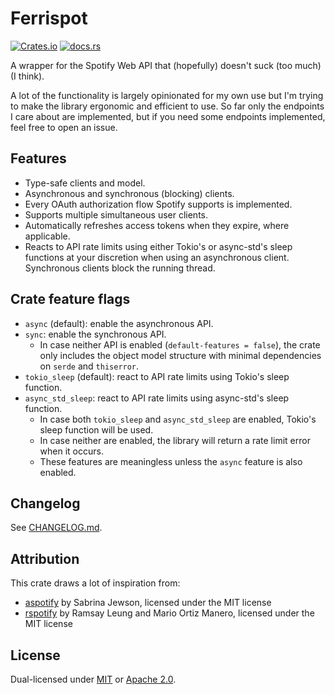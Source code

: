 # Ferrispot

[![Crates.io](https://img.shields.io/crates/v/ferrispot)](https://crates.io/crates/ferrispot) [![docs.rs](https://img.shields.io/docsrs/ferrispot)](https://docs.rs/ferrispot/latest)

A wrapper for the Spotify Web API that (hopefully) doesn't suck (too much) (I think).

A lot of the functionality is largely opinionated for my own use but I'm trying to make the library ergonomic and efficient to use. So far only the endpoints I care about are implemented, but if you need some endpoints implemented, feel free to open an issue.

## Features

-   Type-safe clients and model.
-   Asynchronous and synchronous (blocking) clients.
-   Every OAuth authorization flow Spotify supports is implemented.
-   Supports multiple simultaneous user clients.
-   Automatically refreshes access tokens when they expire, where applicable.
-   Reacts to API rate limits using either Tokio's or async-std's sleep functions at your discretion when using an asynchronous client. Synchronous clients block the running thread.

## Crate feature flags

-   `async` (default): enable the asynchronous API.
-   `sync`: enable the synchronous API.
    -   In case neither API is enabled (`default-features = false`), the crate only includes the object model structure with minimal dependencies on `serde` and `thiserror`.
-   `tokio_sleep` (default): react to API rate limits using Tokio's sleep function.
-   `async_std_sleep`: react to API rate limits using async-std's sleep function.
    -   In case both `tokio_sleep` and `async_std_sleep` are enabled, Tokio's sleep function will be used.
    -   In case neither are enabled, the library will return a rate limit error when it occurs.
    -   These features are meaningless unless the `async` feature is also enabled.

## Changelog

See [CHANGELOG.md](CHANGELOG.md).

## Attribution

This crate draws a lot of inspiration from:

-   [aspotify](https://github.com/SabrinaJewson/aspotify) by Sabrina Jewson, licensed under the MIT license
-   [rspotify](https://github.com/ramsayleung/rspotify) by Ramsay Leung and Mario Ortiz Manero, licensed under the MIT license

## License

Dual-licensed under [MIT](LICENSE-MIT) or [Apache 2.0](LICENSE-APACHE).
